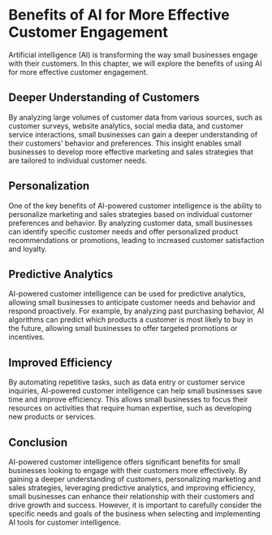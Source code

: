 Benefits of AI for More Effective Customer Engagement
==========================================================================================================================

Artificial intelligence (AI) is transforming the way small businesses engage with their customers. In this chapter, we will explore the benefits of using AI for more effective customer engagement.

Deeper Understanding of Customers
---------------------------------

By analyzing large volumes of customer data from various sources, such as customer surveys, website analytics, social media data, and customer service interactions, small businesses can gain a deeper understanding of their customers' behavior and preferences. This insight enables small businesses to develop more effective marketing and sales strategies that are tailored to individual customer needs.

Personalization
---------------

One of the key benefits of AI-powered customer intelligence is the ability to personalize marketing and sales strategies based on individual customer preferences and behavior. By analyzing customer data, small businesses can identify specific customer needs and offer personalized product recommendations or promotions, leading to increased customer satisfaction and loyalty.

Predictive Analytics
--------------------

AI-powered customer intelligence can be used for predictive analytics, allowing small businesses to anticipate customer needs and behavior and respond proactively. For example, by analyzing past purchasing behavior, AI algorithms can predict which products a customer is most likely to buy in the future, allowing small businesses to offer targeted promotions or incentives.

Improved Efficiency
-------------------

By automating repetitive tasks, such as data entry or customer service inquiries, AI-powered customer intelligence can help small businesses save time and improve efficiency. This allows small businesses to focus their resources on activities that require human expertise, such as developing new products or services.

Conclusion
----------

AI-powered customer intelligence offers significant benefits for small businesses looking to engage with their customers more effectively. By gaining a deeper understanding of customers, personalizing marketing and sales strategies, leveraging predictive analytics, and improving efficiency, small businesses can enhance their relationship with their customers and drive growth and success. However, it is important to carefully consider the specific needs and goals of the business when selecting and implementing AI tools for customer intelligence.


